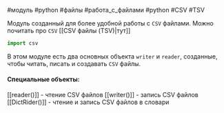 #модуль #python #файлы #работа_с_файлами #python #CSV #TSV


Модуль созданный для более удобной работы с `CSV` файлами.
Можно почитать про `CSV` [[CSV файлы (TSV)|тут]]
```python
import csv
```
В этом модуле есть два основных объекта `writer` и `reader`, созданные, чтобы читать, писать и создавать `CSV` файлы. 

#### Специальные объекты:
[[reader()]] - чтение CSV файлов
[[writer()]] - запись CSV файлов
[[DictRider()]] - чтение и запись CSV файлов в словари